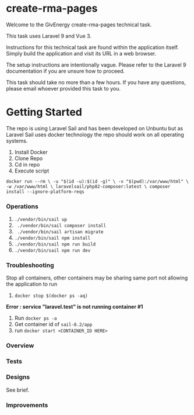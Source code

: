 # create-rma-pages

Welcome to the GivEnergy create-rma-pages technical task.

This task uses Laravel 9 and Vue 3.

Instructions for this technical task are found within the application itself.
Simply build the application and visit its URL in a web browser.

The setup instructions are intentionally vague. 
Please refer to the Laravel 9 documentation if you are unsure how to proceed.

This task should take no more than a few hours. If you have any questions, 
please email whoever provided this task to you.

# Getting Started

The repo is using Laravel Sail and has been developed on Unbuntu but as Laravel Sail uses docker technology the repo should work on all operating systems. 


1. Install Docker
2. Clone Repo
3. Cd in repo
4. Execute script

``docker run --rm \
    -u "$(id -u):$(id -g)" \
    -v "$(pwd):/var/www/html" \
    -w /var/www/html \
    laravelsail/php82-composer:latest \
    composer install --ignore-platform-reqs``
    
    
### Operations

1. ```./vendor/bin/sail up```
2. ``` ./vendor/bin/sail composer install```
3. ``` ./vendor/bin/sail artisan migrate```
4. ``` ./vendor/bin/sail npm install ```
5. ``` ./vendor/bin/sail npm run build ```
6. ``` ./vendor/bin/sail npm run dev ```

    
### Troubleshooting
 
 Stop all containers, other containers may be sharing same port not allowing the application to run
 
 1. ``docker stop $(docker ps -aq)``
 
**Error : service "laravel.test" is not running container #1**

1. Run ```docker ps -a```
2. Get container id of ``sail-8.2/app``
3. run ```docker start <CONTAINER_ID HERE>```

### Overview


### Tests


### Designs
See brief.


### Improvements



